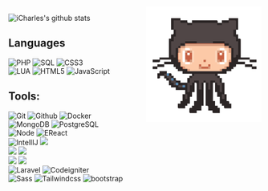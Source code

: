 <img align='right' src="https://raw.githubusercontent.com/iCharlesZ/FigureBed/master/img/octocat.gif" width="230">



![iCharles's github stats](https://github-readme-stats.vercel.app/api?username=alikdb&hide=contribs,prs&count_private=true&show_icons=true)

## Languages

![PHP](https://img.shields.io/badge/-PHP-000000?style=flat&logo=PHP)
![SQL](https://img.shields.io/badge/-SQL-000000?style=flat&logo=mysql)
![CSS3](https://img.shields.io/badge/-CSS-000000?style=flat&logo=css3) <br>
![LUA](https://img.shields.io/badge/-LUA-000000?style=flat&logo=LUA)
![HTML5](https://img.shields.io/badge/-HTML5-000000?style=flat&logo=html5)
![JavaScript](https://img.shields.io/badge/-JavaScript-000000?style=flat&logo=javascript) 

## Tools:

![Git](https://img.shields.io/badge/-Git-000000?style=flat&logo=git) ![Github](https://img.shields.io/badge/-Github-000000?style=flat&logo=github) ![Docker](https://img.shields.io/badge/-Docker-000000?style=flat&logo=docker) <br />
![MongoDB](https://img.shields.io/badge/-MongoDB-000000?style=flat&logo=mongodb) ![PostgreSQL](https://img.shields.io/badge/-PostgreSQL-000000?style=flat&logo=postgresql) <br />
![Node](https://img.shields.io/badge/-Node-000000?style=flat&logo=node.js) ![EReact](https://img.shields.io/badge/-React-000000?style=flat&logo=react) <br />
![IntellIJ](https://img.shields.io/badge/-IntellIJ%20IDEA-000000?style=flat&logo=intellij%20idea) ![](https://img.shields.io/badge/-Webstorm-000000?style=flat&logo=webstorm)<br />
![](https://img.shields.io/badge/-VSCode-000000?style=flat&logo=VisualStudioCode) ![](https://img.shields.io/badge/-PHPStorm-000000?style=flat&logo=PHPStorm)<br />
![](https://img.shields.io/badge/-Insomnia-000000?style=flat&logo=Insomnia) ![](https://img.shields.io/badge/-Postman-000000?style=flat&logo=Postman) 
<br>
![Laravel](https://img.shields.io/badge/-Laravel-000000?style=flat&logo=laravel)
![Codeigniter](https://img.shields.io/badge/-Codeigniter-000000?style=flat&logo=codeigniter)
<br>
![Sass](https://img.shields.io/badge/-Sass-000000?style=flat&logo=sass)
![Tailwindcss](https://img.shields.io/badge/-TailwindCSS-000000?style=flat&logo=tailwindcss)
![bootstrap](https://img.shields.io/badge/-Bootstrap-000000?style=flat&logo=bootstrap)

